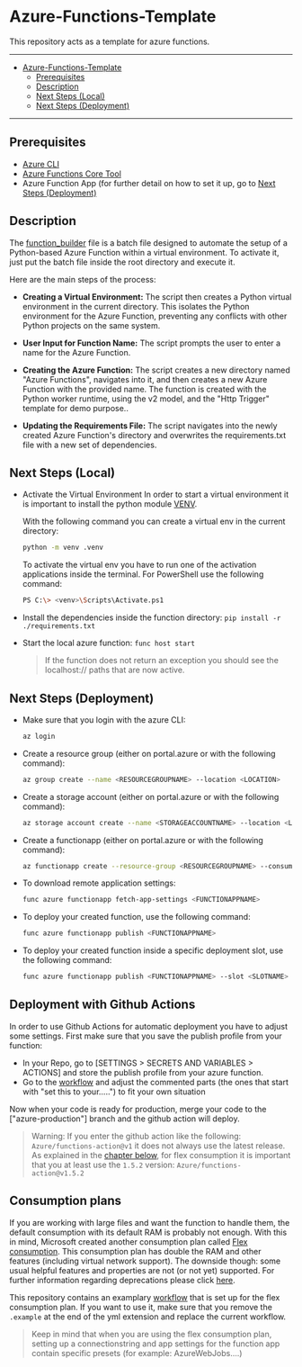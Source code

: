 # Azure-Functions-Template
This repository acts as a template for azure functions.

---
- [Azure-Functions-Template](#azure-functions-template)
  - [Prerequisites](#prerequisites)
  - [Description](#description)
  - [Next Steps (Local)](#next-steps-local)
  - [Next Steps (Deployment)](#next-steps-deployment)

---

## Prerequisites
- [Azure CLI](https://learn.microsoft.com/en-us/cli/azure/install-azure-cli)
- [Azure Functions Core Tool](https://learn.microsoft.com/en-us/azure/azure-functions/functions-run-local?tabs=windows%2Cisolated-process%2Cnode-v4%2Cpython-v2%2Chttp-trigger%2Ccontainer-apps&pivots=programming-language-python)
- Azure Function App (for further detail on how to set it up, go to [Next Steps (Deployment)](https://github.com/binaryrain-net/Azure-Functions-Template?tab=readme-ov-file#next-steps-deployment)

## Description
The [function_builder](function_builder.bat) file is a batch file designed to automate the setup of a Python-based Azure Function within a virtual environment. To activate it, just put the batch file inside the root directory and execute it. 

Here are the main steps of the process:

- **Creating a Virtual Environment:** The script then creates a Python virtual environment in the current directory. This isolates the Python environment for the Azure Function, preventing any conflicts with other Python projects on the same system.

- **User Input for Function Name:** The script prompts the user to enter a name for the Azure Function.

- **Creating the Azure Function:** The script creates a new directory named "Azure Functions", navigates into it, and then creates a new Azure Function with the provided name. The function is created with the Python worker runtime, using the v2 model, and the "Http Trigger" template for demo purpose..

- **Updating the Requirements File:** The script navigates into the newly created Azure Function's directory and overwrites the requirements.txt file with a new set of dependencies.

## Next Steps (Local)
- Activate the Virtual Environment
    In order to start a virtual environment it is important to install the python module [VENV](https://docs.python.org/3/library/venv.html).

    With the following command you can create a virtual env in the current directory:
    ```bash
    python -m venv .venv
    ```
    
    To activate the virtual env you have to run one of the activation applications inside the terminal. For PowerShell use the following command:
    ```bash
    PS C:\> <venv>\Scripts\Activate.ps1
    ```
- Install the dependencies inside the function directory: `pip install -r ./requirements.txt`
- Start the local azure function: `func host start`
  > If the function does not return an exception you should see the localhost:// paths that are now active.

## Next Steps (Deployment)
- Make sure that you login with the azure CLI:
  ```bash
  az login
  ```
- Create a resource group (either on portal.azure or with the following command):
  ```bash
  az group create --name <RESOURCEGROUPNAME> --location <LOCATION>
  ```
- Create a storage account (either on portal.azure or with the following command):
  ```bash
  az storage account create --name <STORAGEACCOUNTNAME> --location <LOCATION> --resource-group <RESOURCEGROUPNAME> --sku Standard_LRS
  ```
- Create a functionapp (either on portal.azure or with the following command):
  ```bash
  az functionapp create --resource-group <RESOURCEGROUPNAME> --consumption-plan-location <LOCATION> --runtime <RUNTIME> --functions-version 3 --name <FUNCTIONAPPNAME> --storage-account <STORAGEACCOUNTNAME> --os-type Linux
  ```
- To download remote application settings:
  ```bash
  func azure functionapp fetch-app-settings <FUNCTIONAPPNAME>
  ```
- To deploy your created function, use the following command:
  ```bash
  func azure functionapp publish <FUNCTIONAPPNAME>
  ```
- To deploy your created function inside a specific deployment slot, use the following command:
  ```bash
  func azure functionapp publish <FUNCTIONAPPNAME> --slot <SLOTNAME>
  ```

## Deployment with Github Actions
In order to use Github Actions for automatic deployment you have to adjust some settings.
First make sure that you save the publish profile from your function:
- In your Repo, go to [SETTINGS > SECRETS AND VARIABLES > ACTIONS] and store the publish profile from your azure function.
- Go to the [workflow](./.github/workflows/azure-functions.yml) and adjust the commented parts (the ones that start with "set this to your.....") to fit your own situation

Now when your code is ready for production, merge your code to the ["azure-production"] branch and the github action will deploy.

> Warning:
> If you enter the github action like the following: `Azure/functions-action@v1` it does not always use the latest release. As explained in the [chapter below](#Consumption-plans), for flex consumption it is important that you at least use the `1.5.2` version: `Azure/functions-action@v1.5.2`

## Consumption plans
If you are working with large files and want the function to handle them, the default consumption with its default RAM is probably not enough. With this in mind, Microsoft created another consumption plan called [Flex consumption](https://learn.microsoft.com/en-us/azure/azure-functions/flex-consumption-plan). This consumption plan has double the RAM and other features (including virtual network support). The downside though: some usual helpful features and properties are not (or not yet) supported. For further information regarding deprecations please click [here](https://learn.microsoft.com/en-us/azure/azure-functions/functions-app-settings#flex-consumption-plan-deprecations).

This repository contains an examplary [workflow](./.github/workflows/azure-functions.yml) that is set up for the flex consumption plan. If you want to use it, make sure that you remove the `.example` at the end of the yml extension and replace the current workflow.


> Keep in mind that when you are using the flex consumption plan, setting up a connectionstring and app settings for the function app contain specific presets (for example: AzureWebJobs….)

